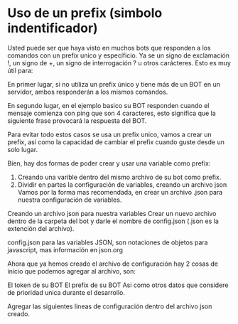 # Uso de un prefix (simbolo indentificador) 
Usted puede ser que haya visto en muchos bots que responden a los comandos con un prefix unico y específicio. Ya se un signo de exclamación !, un signo de +, un signo de interrogación ? u otros carácteres. Esto es muy útil para:

En primer lugar, si no utiliza un prefix único y tiene más de un BOT en un servidor, ambos responderán a los mismos comandos.

En segundo lugar, en el ejemplo basico su BOT responden cuando el mensaje comienza con ping que son 4 caracteres, esto significa que la siguiente frase provocará la respuesta del BOT.

Para evitar todo estos casos se usa un prefix unico, vamos a crear un prefix, así como la capacidad de cambiar el prefix cuando guste desde un solo lugar.

Bien, hay dos formas de poder crear y usar una variable como prefix:

1. Creando una varible dentro del mismo archivo de su bot como prefix.
2. Dividir en partes la configuración de variables, creando un archivo json
Vamos por la forma mas recomendada, en crear un archivo .json para nuestra configuración de variables.


Creando un archivo json para nuestra variables
Crear un nuevo archivo dentro de la carpeta del bot y darle el nombre de config.json (.json es la extención del archivo).

config.json para las variables
JSON, son notaciones de objetos para javascript, mas información en json.org


Ahora que ya hemos creado el archivo de configuración hay 2 cosas de inicio que podemos agregar al archivo, son:

El token de su BOT
El prefix de su BOT
Asi como otros datos que considere de prioridad unica durante el desarrollo.

Agregar las siguientes lineas de configuración dentro del archivo json creado.

